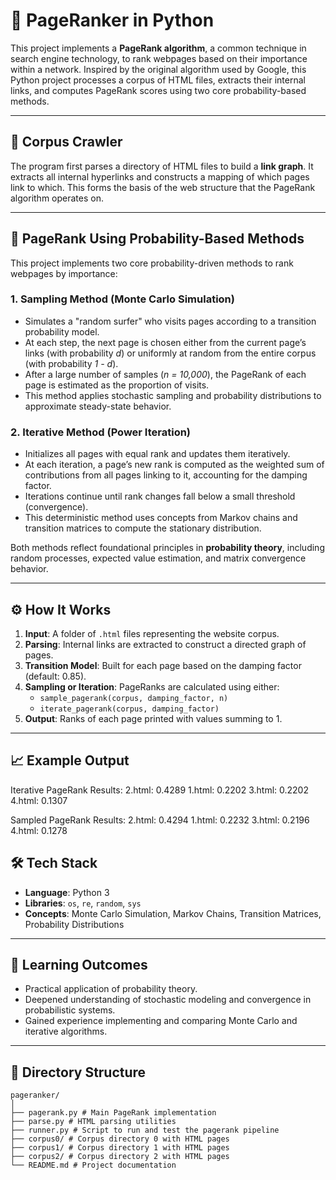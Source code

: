 # 📄 PageRanker in Python

This project implements a **PageRank algorithm**, a common technique in search engine technology, to rank webpages based on their importance within a network. Inspired by the original algorithm used by Google, this Python project processes a corpus of HTML files, extracts their internal links, and computes PageRank scores using two core probability-based methods.

---

## 📂 Corpus Crawler

The program first parses a directory of HTML files to build a **link graph**. It extracts all internal hyperlinks and constructs a mapping of which pages link to which. This forms the basis of the web structure that the PageRank algorithm operates on.

---

## 🧠 PageRank Using Probability-Based Methods

This project implements two core probability-driven methods to rank webpages by importance:

### 1. Sampling Method (Monte Carlo Simulation)

- Simulates a "random surfer" who visits pages according to a transition probability model.
- At each step, the next page is chosen either from the current page’s links (with probability *d*) or uniformly at random from the entire corpus (with probability *1 - d*).
- After a large number of samples (*n = 10,000*), the PageRank of each page is estimated as the proportion of visits.
- This method applies stochastic sampling and probability distributions to approximate steady-state behavior.

### 2. Iterative Method (Power Iteration)

- Initializes all pages with equal rank and updates them iteratively.
- At each iteration, a page’s new rank is computed as the weighted sum of contributions from all pages linking to it, accounting for the damping factor.
- Iterations continue until rank changes fall below a small threshold (convergence).
- This deterministic method uses concepts from Markov chains and transition matrices to compute the stationary distribution.

Both methods reflect foundational principles in **probability theory**, including random processes, expected value estimation, and matrix convergence behavior.

---

## ⚙️ How It Works

1. **Input**: A folder of `.html` files representing the website corpus.
2. **Parsing**: Internal links are extracted to construct a directed graph of pages.
3. **Transition Model**: Built for each page based on the damping factor (default: 0.85).
4. **Sampling or Iteration**: PageRanks are calculated using either:
   - `sample_pagerank(corpus, damping_factor, n)`
   - `iterate_pagerank(corpus, damping_factor)`
5. **Output**: Ranks of each page printed with values summing to 1.

---

## 📈 Example Output
Iterative PageRank Results:
2.html: 0.4289
1.html: 0.2202
3.html: 0.2202
4.html: 0.1307

Sampled PageRank Results:
2.html: 0.4294
1.html: 0.2232
3.html: 0.2196
4.html: 0.1278

## 🛠️ Tech Stack

- **Language**: Python 3
- **Libraries**: `os`, `re`, `random`, `sys`
- **Concepts**: Monte Carlo Simulation, Markov Chains, Transition Matrices, Probability Distributions

---

## 🚀 Learning Outcomes

- Practical application of probability theory.
- Deepened understanding of stochastic modeling and convergence in probabilistic systems.
- Gained experience implementing and comparing Monte Carlo and iterative algorithms.

---

## 📁 Directory Structure
```
pageranker/
│
├── pagerank.py # Main PageRank implementation
├── parse.py # HTML parsing utilities
├── runner.py # Script to run and test the pagerank pipeline
├── corpus0/ # Corpus directory 0 with HTML pages
├── corpus1/ # Corpus directory 1 with HTML pages
├── corpus2/ # Corpus directory 2 with HTML pages
└── README.md # Project documentation
```
